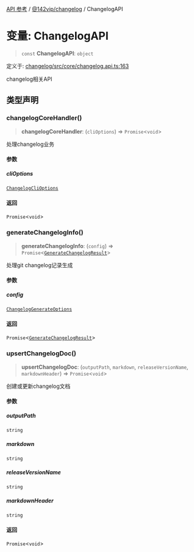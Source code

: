 [API 参考](../wiki/Home) / [@142vip/changelog](../wiki/@142vip.changelog) / ChangelogAPI

# 变量: ChangelogAPI

> `const` **ChangelogAPI**: `object`

定义于: [changelog/src/core/changelog.api.ts:163](https://github.com/142vip/core-x/blob/25cf658819688f02293d600e7003b5877a2f9489/packages/changelog/src/core/changelog.api.ts#L163)

changelog相关API

## 类型声明

### changelogCoreHandler()

> **changelogCoreHandler**: (`cliOptions`) => `Promise`\<`void`\>

处理changelog业务

#### 参数

##### cliOptions

[`ChangelogCliOptions`](../wiki/@142vip.changelog.%E6%8E%A5%E5%8F%A3.ChangelogCliOptions)

#### 返回

`Promise`\<`void`\>

### generateChangelogInfo()

> **generateChangelogInfo**: (`config`) => `Promise`\<[`GenerateChangelogResult`](../wiki/@142vip.changelog.%E6%8E%A5%E5%8F%A3.GenerateChangelogResult)\>

处理git changelog记录生成

#### 参数

##### config

[`ChangelogGenerateOptions`](../wiki/@142vip.changelog.%E6%8E%A5%E5%8F%A3.ChangelogGenerateOptions)

#### 返回

`Promise`\<[`GenerateChangelogResult`](../wiki/@142vip.changelog.%E6%8E%A5%E5%8F%A3.GenerateChangelogResult)\>

### upsertChangelogDoc()

> **upsertChangelogDoc**: (`outputPath`, `markdown`, `releaseVersionName`, `markdownHeader`) => `Promise`\<`void`\>

创建或更新changelog文档

#### 参数

##### outputPath

`string`

##### markdown

`string`

##### releaseVersionName

`string`

##### markdownHeader

`string`

#### 返回

`Promise`\<`void`\>
